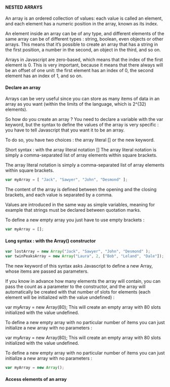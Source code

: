#### NESTED ARRAYS

An array is an ordered collection of values: each value is called an element, and each element has a numeric position in the array, known as its index.

An element inside an array can be of any type, and different elements of the same array can be of different types : string, boolean, even objects or other arrays. This means that it’s possible to create an array that has a string in the first position, a number in the second, an object in the third, and so on.

Arrays in Javascript are zero-based, which means that the index of the first element is 0. This is very important, because it means that there always will be an offset of one unit: the first element has an index of 0, the second element has an index of 1, and so on.

#### Declare an array

Arrays can be very useful since you can store as many items of data in an array as you want (within the limits of the language, which is 2^(32) elements).

So how do you create an array ? You need to declare a variable with the var keyword, but the syntax to define the values of the array is very specific : you have to tell Javascript that you want it to be an array.

To do so, you have two choices : the array literal [] or the new keyword.

Short syntax : with the array literal notation []
The array literal notation is simply a comma-separated list of array elements within square brackets. 

The array literal notation is simply a comma-separated list of array elements within square brackets.
```javascript
var myArray = [ "Jack", "Sawyer", "John", "Desmond" ];
```

The content of the array is defined between the opening and the closing brackets, and each value is separated by a comma.

Values are introduced in the same way as simple variables, meaning for example that strings must be declared between quotation marks.

To define a new empty array you just have to use empty brackets :
```javascript
var myArray = [];
```

#### Long syntax : with the Array() constructor

```javascript
var lostArray = new Array("Jack", "Sawyer", "John", "Desmond" );
var twinPeaksArray = new Array("Laura", 2, ["Bob", "Leland", "Dale"]);
```

The new keyword of this syntax asks Javascript to define a new Array, whose items are passed as parameters.

If you know in advance how many elements the array will contain, you can pass the count as a parameter to the constructor, and the array will automatically be created with that number of slots for elements (each element will be initialized with the value undefined) :

var myArray = new Array(80);
This will create an empty array with 80 slots initialized with the value undefined.

To define a new empty array with no particular number of items you can just initialize a new array with no parameters :

var myArray = new Array(80);
This will create an empty array with 80 slots initialized with the value undefined.

To define a new empty array with no particular number of items you can just initialize a new array with no parameters :

```javascript
var myArray = new Array();
```

#### Access elements of an array